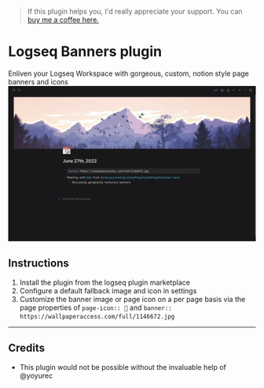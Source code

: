 >If this plugin helps you, I'd really appreciate your support. You can [buy me a coffee here. ](https://www.buymeacoffee.com/sawhney17)
# Logseq Banners plugin
Enliven your Logseq Workspace with gorgeous, custom, notion style page banners and icons
![](./Screenshot%202022-06-27%20at%2010.46.44%20PM.png)
## Instructions
1. Install the plugin from the logseq plugin marketplace
2. Configure a default fallback image and icon in settings
3. Customize the banner image or page icon on a per page basis via the page properties of `page-icon:: 💸` and `banner:: https://wallpaperaccess.com/full/1146672.jpg`

---
## Credits
- This plugin would not be possible without the invaluable help of @yoyurec